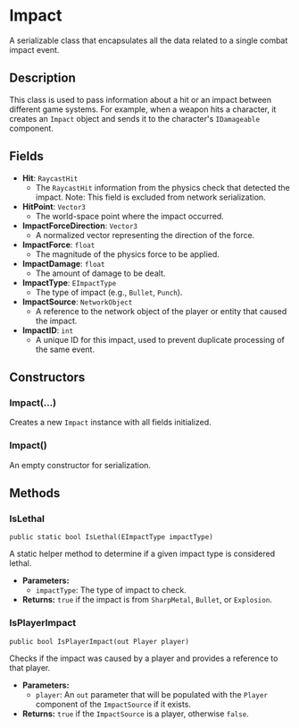 # Impact

A serializable class that encapsulates all the data related to a single combat impact event.

## Description

This class is used to pass information about a hit or an impact between different game systems. For example, when a weapon hits a character, it creates an `Impact` object and sends it to the character's `IDamageable` component.

## Fields

-   **Hit**: `RaycastHit`
    -   The `RaycastHit` information from the physics check that detected the impact. Note: This field is excluded from network serialization.
-   **HitPoint**: `Vector3`
    -   The world-space point where the impact occurred.
-   **ImpactForceDirection**: `Vector3`
    -   A normalized vector representing the direction of the force.
-   **ImpactForce**: `float`
    -   The magnitude of the physics force to be applied.
-   **ImpactDamage**: `float`
    -   The amount of damage to be dealt.
-   **ImpactType**: `EImpactType`
    -   The type of impact (e.g., `Bullet`, `Punch`).
-   **ImpactSource**: `NetworkObject`
    -   A reference to the network object of the player or entity that caused the impact.
-   **ImpactID**: `int`
    -   A unique ID for this impact, used to prevent duplicate processing of the same event.

## Constructors

### Impact(...)
Creates a new `Impact` instance with all fields initialized.

### Impact()
An empty constructor for serialization.

## Methods

### IsLethal
`public static bool IsLethal(EImpactType impactType)`

A static helper method to determine if a given impact type is considered lethal.

-   **Parameters:**
    -   `impactType`: The type of impact to check.
-   **Returns:** `true` if the impact is from `SharpMetal`, `Bullet`, or `Explosion`.

### IsPlayerImpact
`public bool IsPlayerImpact(out Player player)`

Checks if the impact was caused by a player and provides a reference to that player.

-   **Parameters:**
    -   `player`: An `out` parameter that will be populated with the `Player` component of the `ImpactSource` if it exists.
-   **Returns:** `true` if the `ImpactSource` is a player, otherwise `false`.
